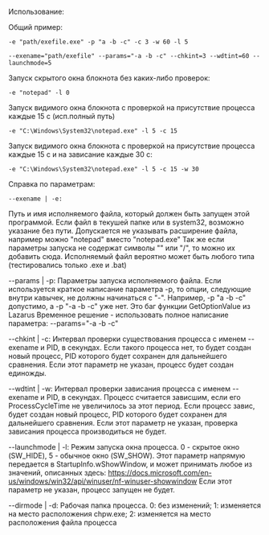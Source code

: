 Использование:

Общий пример:

	-e "path/exefile.exe" -p "a -b -c" -c 3 -w 60 -l 5
	
	--exename="path/exefile" --params="-a -b -c" --chkint=3 --wdtint=60 --launchmode=5

Запуск скрытого окна блокнота без каких-либо проверок:

	-e "notepad" -l 0

Запуск видимого окна блокнота с проверкой на присутствие процесса каждые 15 с (исп.полный путь)

	-e "C:\Windows\System32\notepad.exe" -l 5 -c 15 
	
Запуск видимого окна блокнота с проверкой на присутствие процесса каждые 15 с и на зависание каждые 30 с:

	-e "C:\Windows\System32\notepad.exe" -l 5 -c 15 -w 30 
	
	
Справка по параметрам:

	--exename | -e:
Путь и имя исполняемого файла, который должен быть запущен этой программой. 
Если файл в текушей папке или в system32, возможно указание без пути.
Допускается не указывать расширение файла, например можно "notepad" вместо "notepad.exe"
Так же если параметры запуска не содержат символы "\" или "/", то можно их добавить сюда.
Исполняемый файл вероятно может быть любого типа (тестировались только .exe и .bat)
	
--params | -p:
	Параметры запуска исполняемого файла. Если используется краткое написание параметра -p, то 
	опции, следующие внутри кавычек, не должны начинаться с "-".
	Например, -p "a -b -c" допустимо, а -p "-a -b -c" уже нет. Это баг функции GetOptionValue из Lazarus
	Временное решение - использовать полное написание параметра: --params="-a -b -c"
	
--chkint | -c:
	Интервал проверки существования процесса с именем --exename и PID, в секундах. Если такого процесса нет,
	то будет создан новый процесс, PID которого будет сохранен для дальнейшего сравнения.
	Если этот параметр не указан, процесс будет создан единожды.
	
--wdtint | -w:
	Интервал проверки зависания процесса с именем --exename и PID, в секундах. Процесс считается зависшим,
	если его ProcessCycleTime не увеличилось за этот период. Если процесс завис, будет создан новый процесс,
	PID которого будет сохранен для дальнейшего сравнения.
	Если этот параметр не указан, проверка зависания процесса производиться не будет.
	
--launchmode | -l:
	Режим запуска окна процесса. 0 - скрытое окно (SW_HIDE), 5 - обычное окно (SW_SHOW).
	Этот параметр напрямую передается в StartupInfo.wShowWindow, и может принимать любое из значений,
	описанных здесь: https://docs.microsoft.com/en-us/windows/win32/api/winuser/nf-winuser-showwindow
	Если этот параметр не указан, процесс запущен не будет.
	
--dirmode | -d:
	Рабочая папка процесса.
	0: без изменений; 1: изменяется на место расположения chpw.exe; 
	2: изменяется на место расположения файла процесса     
